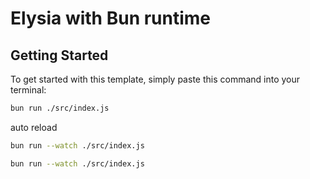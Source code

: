# Elysia with Bun runtime

## Getting Started
To get started with this template, simply paste this command into your terminal:
```bash
bun run ./src/index.js
```
auto reload
```bash
bun run --watch ./src/index.js
```
```bash
bun run --watch ./src/index.js
```

